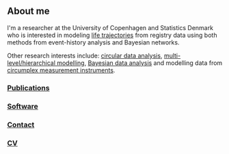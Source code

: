 
## About me

I'm a researcher at the University of Copenhagen and Statistics Denmark who is interested in modeling [life trajectories](./LT.html) from registry data using both methods from event-history analysis and Bayesian networks.

Other research interests include: [circular data analysis](./CDA.html), [multi-level/hierarchical modelling](./MA.html), [Bayesian data analysis](./BA.html) and modelling data from [circumplex measurement instruments](./IPC.html). 

### [Publications](./publications.html)
### [Software](./software.html)
### [Contact](mailto:jcre@sund.ku.dk)
### [CV](files/CVgithub.pdf)